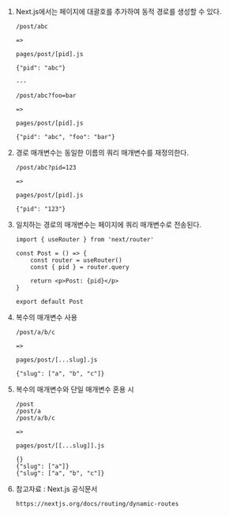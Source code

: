 1. Next.js에서는 페이지에 대괄호를 추가하여 동적 경로를 생성할 수 있다.

    ```
    /post/abc

    =>

    pages/post/[pid].js

    {"pid": "abc"}

    ---

    /post/abc?foo=bar

    =>

    pages/post/[pid].js

    {"pid": "abc", "foo": "bar"}
    ```

2. 경로 매개변수는 동일한 이름의 쿼리 매개변수를 재정의한다.

    ```
    /post/abc?pid=123
    
    =>

    pages/post/[pid].js

    {"pid": "123"}
    ```

3. 일치하는 경로의 매개변수는 페이지에 쿼리 매개변수로 전송된다.

    ```
    import { useRouter } from 'next/router'

    const Post = () => {
        const router = useRouter()
        const { pid } = router.query

        return <p>Post: {pid}</p>
    }

    export default Post
    ```

4. 복수의 매개변수 사용

    ```
    /post/a/b/c

    =>

    pages/post/[...slug].js

    {"slug": ["a", "b", "c"]}
    ```

5. 복수의 매개변수와 단일 매개변수 혼용 시

    ```
    /post
    /post/a
    /post/a/b/c

    =>

    pages/post/[[...slug]].js

    {}
    {"slug": ["a"]}
    {"slug": ["a", "b", "c"]}
    ```
    
6. 참고자료 : Next.js 공식문서

    ```
    https://nextjs.org/docs/routing/dynamic-routes
    ```